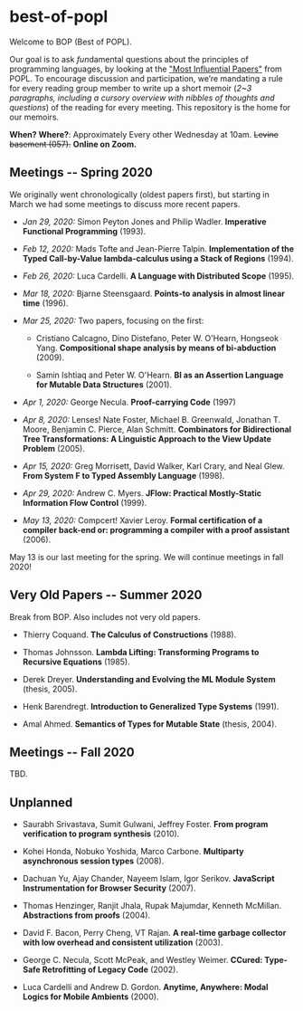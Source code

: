 # best-of-popl

Welcome to BOP (Best of POPL).

Our goal is to ask *fun*damental questions about the principles of programming languages, by looking at the ["Most Influential Papers"](https://www.sigplan.org/Awards/POPL/) from POPL. To encourage discussion and participation, we’re mandating a rule for every reading group member to write up a short memoir (*2~3 paragraphs, including a cursory overview with nibbles of thoughts and questions*) of the reading for every meeting. This repository is the home for our memoirs.

**When? Where?**: Approximately Every other Wednesday at 10am. ~~Levine basement (057).~~ **Online on Zoom.**

## Meetings -- Spring 2020

We originally went chronologically (oldest papers first), but starting in March we had some meetings to discuss more recent papers. 

- *Jan 29, 2020:* Simon Peyton Jones and Philip Wadler. **Imperative Functional Programming** (1993).

- *Feb 12, 2020:* Mads Tofte and Jean-Pierre Talpin. **Implementation of the Typed Call-by-Value lambda-calculus using a Stack of Regions** (1994).

- *Feb 26, 2020:* Luca Cardelli. **A Language with Distributed Scope** (1995).

- *Mar 18, 2020:* Bjarne Steensgaard. **Points-to analysis in almost linear time** (1996).

- *Mar 25, 2020:* Two papers, focusing on the first:

  - Cristiano Calcagno, Dino Distefano, Peter W. O'Hearn, Hongseok Yang. **Compositional shape analysis by means of bi-abduction** (2009).

  - Samin Ishtiaq and Peter W. O'Hearn. **BI as an Assertion Language for Mutable Data Structures** (2001).

- *Apr 1, 2020:* George Necula. **Proof-carrying Code** (1997)

- *Apr 8, 2020:* Lenses! Nate Foster, Michael B. Greenwald, Jonathan T. Moore, Benjamin C. Pierce, Alan Schmitt. **Combinators for Bidirectional Tree Transformations: A Linguistic Approach to the View Update Problem** (2005).

- *Apr 15, 2020:* Greg Morrisett, David Walker, Karl Crary, and Neal Glew. **From System F to Typed Assembly Language** (1998).

- *Apr 29, 2020:* Andrew C. Myers. **JFlow: Practical Mostly-Static Information Flow Control** (1999).

- *May 13, 2020:* Compcert! Xavier Leroy. **Formal certification of a compiler back-end or: programming a compiler with a proof assistant** (2006).

May 13 is our last meeting for the spring. We will continue meetings in fall 2020!

## Very Old Papers -- Summer 2020

Break from BOP. Also includes not very old papers.

- Thierry Coquand. **The Calculus of Constructions** (1988).

- Thomas Johnsson. **Lambda Lifting: Transforming Programs to Recursive Equations** (1985).

- Derek Dreyer. **Understanding and Evolving the ML Module System** (thesis, 2005).

- Henk Barendregt. **Introduction to Generalized Type Systems** (1991).

- Amal Ahmed. **Semantics of Types for Mutable State** (thesis, 2004).

## Meetings -- Fall 2020

TBD.

## Unplanned

- Saurabh Srivastava, Sumit Gulwani, Jeffrey Foster. **From program verification to program synthesis** (2010).

- Kohei Honda, Nobuko Yoshida, Marco Carbone. **Multiparty asynchronous session types** (2008).

- Dachuan Yu, Ajay Chander, Nayeem Islam, Igor Serikov. **JavaScript Instrumentation for Browser Security** (2007).

- Thomas Henzinger, Ranjit Jhala, Rupak Majumdar, Kenneth McMillan. **Abstractions from proofs** (2004).

- David F. Bacon, Perry Cheng, VT Rajan. **A real-time garbage collector with low overhead and consistent utilization** (2003).

- George C. Necula, Scott McPeak, and Westley Weimer. **CCured: Type-Safe Retrofitting of Legacy Code** (2002).

- Luca Cardelli and Andrew D. Gordon. **Anytime, Anywhere: Modal Logics for Mobile Ambients** (2000).
